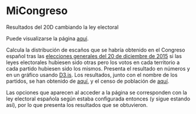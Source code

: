 # MiCongreso
Resultados del 20D cambiando la ley electoral

Puede visualizarse la página [aquí](https://josemam.github.io/MiCongreso).

Calcula la distribución de escaños que se habría obtenido en el Congreso español
tras las [elecciones generales del 20 de diciembre de 2015](https://es.wikipedia.org/wiki/Elecciones_generales_de_Espa%C3%B1a_de_2015) si
las leyes electorales hubiesen sido otras pero los votos en cada territorio a
cada partido hubiesen sido los mismos. Presenta el resultado en números y en un
gráfico usando [D3.js](https://github.com/mbostock/d3). Los resultados, junto
con el nombre de los partidos, se han obtenido de [aquí](http://elecciones.laopinioncoruna.es/resultados-elecciones/generales), y el
censo de población de [aquí](http://www.ine.es/jaxiT3/Tabla.htm?t=9687&L=0). 

Las opciones que aparecen al acceder a la página se corresponden con la ley
electoral española según estaba configurada entonces (y sigue estando así),
por lo que presenta los resultados que se obtuvieron.
